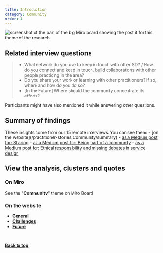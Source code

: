 ```yaml
---
title: Introduction
category: Community
order: 1
---
```


![screenshot of the part of the big Miro board showing the post it for this theme of the research](/practitioner-stories/images/Community/SD-community.png)


## Related interview questions
<blockquote class="alt">
<ul>
<li>What network do you use to keep in touch with other SD? / How do you connect and keep in touch, build collaborations with other people practicing in the area?</li>
<li>Do you share your work or learning with other practitioners? If so, where and how do you do so?</li>
<li>[In the Future] Where should the community concentrate its efforts?</li>
</ul>
</blockquote>

Participants might have also mentioned it while answering other questions.


<h2 class="top-line">Summary of findings</h2>
These insights come from our 15 remote interviews. You can see them:
- [on the website](/practitioner-stories/Community/summary)
- <a href="https://practitionerstories.medium.com/sharing-2b4692248702" target="_blank">as a Medium post for: Sharing</a>
- <a href="https://practitionerstories.medium.com/being-part-of-a-community-4ae6a863ec71" target="_blank">as a Medium post for: Being part of a community</a>
- <a href="https://practitionerstories.medium.com/ethical-responsibility-and-missing-debates-in-service-design-7ffb59761451" target="_blank">as a Medium post for: Ethical responsibility and missing debates in service design</a>


<h2 class="top-line">View the analysis, clusters and quotes</h2>

### On Miro

<p><a href="https://miro.com/app/board/o9J_ldOzA14=/?moveToWidget=3074457352333741365&cot=14" target="_blank">See the "<strong>Community</strong>" theme on Miro Board</a></p>

### On the website

   <ul>
      <li><a href="/practitioner-stories/Community/general"><strong>General</strong></a></li>
      <li><a href="/practitioner-stories/Community/challenges"><strong>Challenges</strong></a></li>
      <li><a href="/practitioner-stories/Community/future"><strong>Future</strong></a></li>
   </ul>

<br>


<p><a href="#"><strong>Back to top</strong></a></p>


